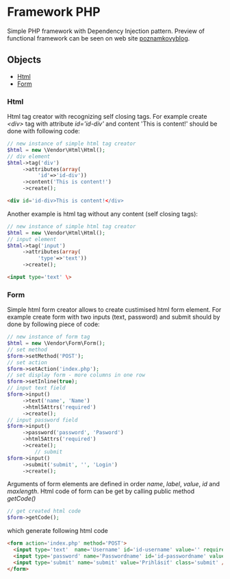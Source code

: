 # Framework PHP
Simple PHP framework with Dependency Injection pattern. Preview of functional framework can be seen on web site [poznamkovyblog](http://poznamkovyblog.cekuj.net).
## Objects
- [Html](#html)
- [Form](#form)
### Html
Html tag creator with recognizing self closing tags. For example create *\<div\>* tag with attribute *id='id-div'* and content 'This is content!' should be done with following code:
```php
// new instance of simple html tag creator
$html = new \Vendor\Html\Html();
// div element
$html->tag('div')
     ->attributes(array(
          'id'=>'id-div'))
     ->content('This is content!')
     ->create();
```
```html
<div id='id-div>This is content!</div>
```
Another example is html tag without any content (self closing tags):
```php
// new instance of simple html tag creator
$html = new \Vendor\Html\Html();
// input element
$html->tag('input')
     ->attributes(array(
          'type'=>'text'))
     ->create();
```
```html
<input type='text' \>
```
### Form
Simple html form creator allows to create custimised html form element. For example create form with two inputs (text, password) and submit should by done by following piece of code:
```php
// new instance of form tag
$html = new \Vendor\Form\Form();
// set method
$form->setMethod('POST');
// set action
$form->setAction('index.php');
// set display form - more columns in one row
$form->setInline(true);
// input text field
$form->input()
     ->text('name', 'Name')
     ->html5Attrs('required')
     ->create();
// input password field
$form->input()
     ->password('password', 'Pasword')
     ->html5Attrs('required')
     ->create();
         // submit
$form->input()
     ->submit('submit', '', 'Login')
     ->create();
```
Arguments of form elements are defined in order *name*, *label*, *value*, *id* and *maxlength*. Html code of form can be get by calling public method *getCode()*
```php
// get created html code     
$form->getCode();
```
which generate following html code
```html
<form action='index.php' method='POST'>
  <input type='text'  name='Username' id='id-username' value='' required/>
  <input type='password' name='Passwordname' id='id-passwordname' value='' required/>
  <input type='submit' name='submit' value='Prihlásiť' class='submit' />
</form>
```
